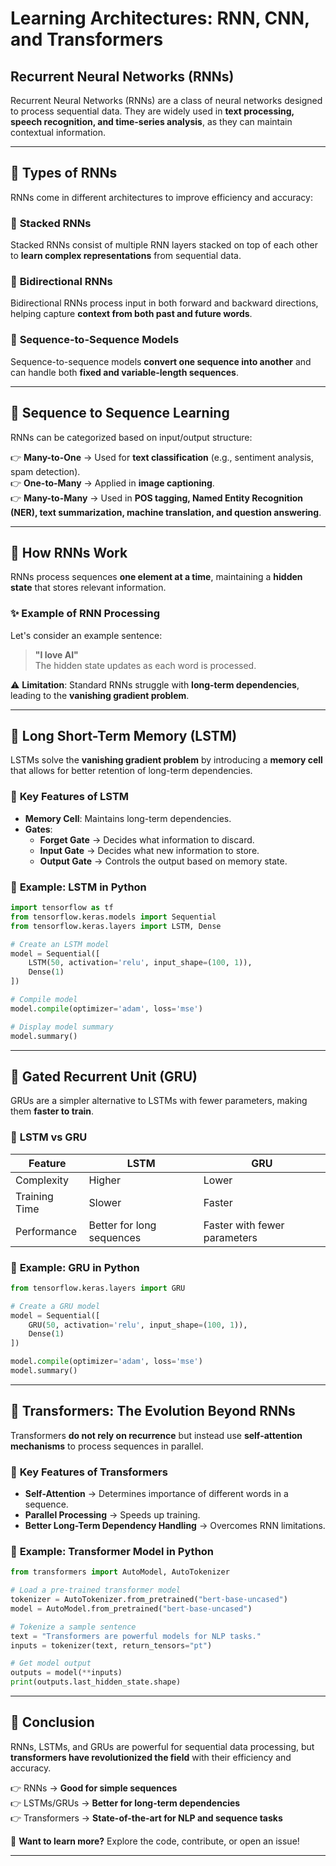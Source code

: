 # Learning Architectures: RNN, CNN, and Transformers

## Recurrent Neural Networks (RNNs)

Recurrent Neural Networks (RNNs) are a class of neural networks designed to process sequential data. They are widely used in **text processing, speech recognition, and time-series analysis**, as they can maintain contextual information.

---

## 📌 **Types of RNNs**
RNNs come in different architectures to improve efficiency and accuracy:

### 🔹 **Stacked RNNs**
Stacked RNNs consist of multiple RNN layers stacked on top of each other to **learn complex representations** from sequential data.

### 🔹 **Bidirectional RNNs**
Bidirectional RNNs process input in both forward and backward directions, helping capture **context from both past and future words**.

### 🔹 **Sequence-to-Sequence Models**
Sequence-to-sequence models **convert one sequence into another** and can handle both **fixed and variable-length sequences**.

---

## 📌 **Sequence to Sequence Learning**
RNNs can be categorized based on input/output structure:

👉 **Many-to-One** → Used for **text classification** (e.g., sentiment analysis, spam detection).  
👉 **One-to-Many** → Applied in **image captioning**.  
👉 **Many-to-Many** → Used in **POS tagging, Named Entity Recognition (NER), text summarization, machine translation, and question answering**.

---

## 📌 **How RNNs Work**
RNNs process sequences **one element at a time**, maintaining a **hidden state** that stores relevant information.

### ✨ **Example of RNN Processing**
Let's consider an example sentence:
> **"I love AI"**  
The hidden state updates as each word is processed.

⚠️ **Limitation**: Standard RNNs struggle with **long-term dependencies**, leading to the **vanishing gradient problem**.

---

## 📌 **Long Short-Term Memory (LSTM)**
LSTMs solve the **vanishing gradient problem** by introducing a **memory cell** that allows for better retention of long-term dependencies.

### 🔹 **Key Features of LSTM**
- **Memory Cell**: Maintains long-term dependencies.
- **Gates**:
  - **Forget Gate** → Decides what information to discard.
  - **Input Gate** → Decides what new information to store.
  - **Output Gate** → Controls the output based on memory state.

### 📝 **Example: LSTM in Python**
```python
import tensorflow as tf
from tensorflow.keras.models import Sequential
from tensorflow.keras.layers import LSTM, Dense

# Create an LSTM model
model = Sequential([
    LSTM(50, activation='relu', input_shape=(100, 1)),
    Dense(1)
])

# Compile model
model.compile(optimizer='adam', loss='mse')

# Display model summary
model.summary()
```

---

## 📌 **Gated Recurrent Unit (GRU)**
GRUs are a simpler alternative to LSTMs with fewer parameters, making them **faster to train**.

### 🔹 **LSTM vs GRU**
| Feature   | LSTM  | GRU  |
|-----------|-------|------|
| Complexity | Higher | Lower |
| Training Time | Slower | Faster |
| Performance | Better for long sequences | Faster with fewer parameters |

### 📝 **Example: GRU in Python**
```python
from tensorflow.keras.layers import GRU

# Create a GRU model
model = Sequential([
    GRU(50, activation='relu', input_shape=(100, 1)),
    Dense(1)
])

model.compile(optimizer='adam', loss='mse')
model.summary()
```

---

## 📌 **Transformers: The Evolution Beyond RNNs**
Transformers **do not rely on recurrence** but instead use **self-attention mechanisms** to process sequences in parallel.

### 🔹 **Key Features of Transformers**
- **Self-Attention** → Determines importance of different words in a sequence.
- **Parallel Processing** → Speeds up training.
- **Better Long-Term Dependency Handling** → Overcomes RNN limitations.

### 📝 **Example: Transformer Model in Python**
```python
from transformers import AutoModel, AutoTokenizer

# Load a pre-trained transformer model
tokenizer = AutoTokenizer.from_pretrained("bert-base-uncased")
model = AutoModel.from_pretrained("bert-base-uncased")

# Tokenize a sample sentence
text = "Transformers are powerful models for NLP tasks."
inputs = tokenizer(text, return_tensors="pt")

# Get model output
outputs = model(**inputs)
print(outputs.last_hidden_state.shape)
```

---

## 📌 **Conclusion**
RNNs, LSTMs, and GRUs are powerful for sequential data processing, but **transformers have revolutionized the field** with their efficiency and accuracy.

👉 RNNs → **Good for simple sequences**  
👉 LSTMs/GRUs → **Better for long-term dependencies**  
👉 Transformers → **State-of-the-art for NLP and sequence tasks**  

🔗 **Want to learn more?** Explore the code, contribute, or open an issue!

---

